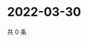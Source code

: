 # 2022-03-30

共 0 条

<!-- BEGIN WEIBO -->
<!-- 最后更新时间 Wed Mar 30 2022 21:17:06 GMT+0800 (China Standard Time) -->

<!-- END WEIBO -->
